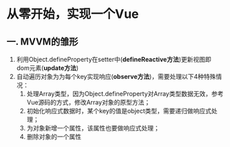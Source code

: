 # 从零开始，实现一个Vue

## 一. MVVM的雏形

1. 利用Object.defineProperty在setter中(**defineReactive方法**)更新视图即dom元素(**update方法**) 
2. 自动遍历对象为为每个key实现响应(**observe方法**)，需要处理以下4种特殊情况：
   1. 处理Array类型，因为Object.defineProperty对Array类型数据无效，参考Vue源码的方式，修改Array对象的原型方法；
   2. 初始化响应式数据时，某个key的值是object类型，需要递归做响应式处理；
   3. 为对象新增一个属性，该属性也要做响应式处理；
   4. 删除对象的一个属性

